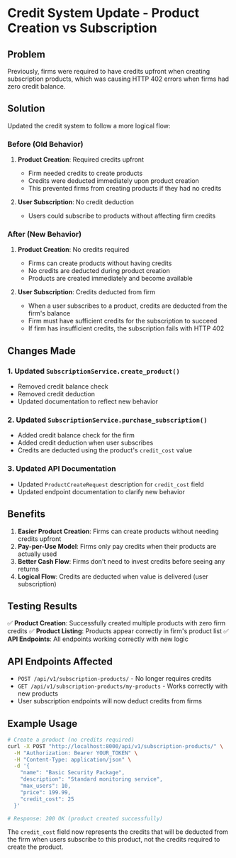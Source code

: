 # Credit System Update - Product Creation vs Subscription

## Problem
Previously, firms were required to have credits upfront when creating subscription products, which was causing HTTP 402 errors when firms had zero credit balance.

## Solution
Updated the credit system to follow a more logical flow:

### Before (Old Behavior)
1. **Product Creation**: Required credits upfront
   - Firm needed credits to create products
   - Credits were deducted immediately upon product creation
   - This prevented firms from creating products if they had no credits

2. **User Subscription**: No credit deduction
   - Users could subscribe to products without affecting firm credits

### After (New Behavior)
1. **Product Creation**: No credits required
   - Firms can create products without having credits
   - No credits are deducted during product creation
   - Products are created immediately and become available

2. **User Subscription**: Credits deducted from firm
   - When a user subscribes to a product, credits are deducted from the firm's balance
   - Firm must have sufficient credits for the subscription to succeed
   - If firm has insufficient credits, the subscription fails with HTTP 402

## Changes Made

### 1. Updated `SubscriptionService.create_product()`
- Removed credit balance check
- Removed credit deduction
- Updated documentation to reflect new behavior

### 2. Updated `SubscriptionService.purchase_subscription()`
- Added credit balance check for the firm
- Added credit deduction when user subscribes
- Credits are deducted using the product's `credit_cost` value

### 3. Updated API Documentation
- Updated `ProductCreateRequest` description for `credit_cost` field
- Updated endpoint documentation to clarify new behavior

## Benefits

1. **Easier Product Creation**: Firms can create products without needing credits upfront
2. **Pay-per-Use Model**: Firms only pay credits when their products are actually used
3. **Better Cash Flow**: Firms don't need to invest credits before seeing any returns
4. **Logical Flow**: Credits are deducted when value is delivered (user subscription)

## Testing Results

✅ **Product Creation**: Successfully created multiple products with zero firm credits
✅ **Product Listing**: Products appear correctly in firm's product list
✅ **API Endpoints**: All endpoints working correctly with new logic

## API Endpoints Affected

- `POST /api/v1/subscription-products/` - No longer requires credits
- `GET /api/v1/subscription-products/my-products` - Works correctly with new products
- User subscription endpoints will now deduct credits from firms

## Example Usage

```bash
# Create a product (no credits required)
curl -X POST "http://localhost:8000/api/v1/subscription-products/" \
  -H "Authorization: Bearer YOUR_TOKEN" \
  -H "Content-Type: application/json" \
  -d '{
    "name": "Basic Security Package",
    "description": "Standard monitoring service",
    "max_users": 10,
    "price": 199.99,
    "credit_cost": 25
  }'

# Response: 200 OK (product created successfully)
```

The `credit_cost` field now represents the credits that will be deducted from the firm when users subscribe to this product, not the credits required to create the product.